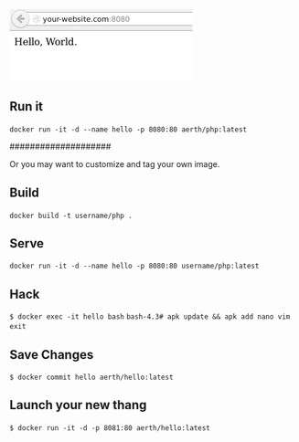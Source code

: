![](php-screenshot.png?raw=true "Hello World")

## Run it

`docker run -it -d --name hello -p 8080:80 aerth/php:latest`

####################

Or you may want to customize and tag your own image.

## Build

`docker build -t username/php .`

## Serve

`docker run -it -d --name hello -p 8080:80 username/php:latest`

## Hack

`$ docker exec -it hello bash`
`bash-4.3# apk update && apk add nano vim`
`exit`

## Save Changes

`$ docker commit hello aerth/hello:latest`

## Launch your new thang

`$ docker run -it -d -p 8081:80 aerth/hello:latest`
